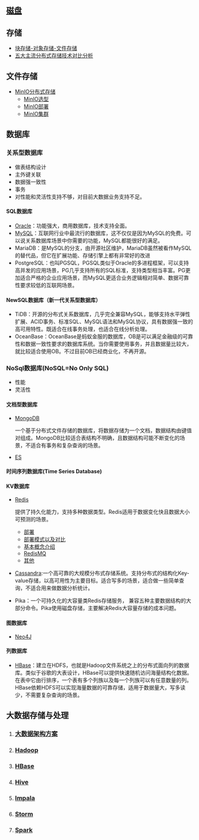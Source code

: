 ## [磁盘](disk/SUMMARY.md)

## 存储
- [块存储-对象存储-文件存储](01-block-object-file.md)
- [五大主流分布式存储技术对比分析](02-storage-pick.md)

## 文件存储
- [MinIO分布式存储](minio/SUMMARY.md)
  - [MinIO选型](minio/01-chooser.md)
  - [MinIO部署](minio/02-deploy.md)
  - [MinIO集群](minio/03-deploy-cluster.md)

## 数据库
### 关系型数据库
- 做表结构设计
- 主外键关联
- 数据强一致性
- 事务 
- 对性能和灵活性支持不够，对目前大数据业务支持不足。
#### SQL数据库
- [Oracle](oracle/SUMMARY.md)：功能强大，商用数据库，技术支持全面。
- [MySQL](mysql/SUMMARY.md)：互联网行业中最流行的数据库，这不仅仅是因为MySQL的免费。可以说关系数据库场景中你需要的功能，MySQL都能很好的满足。
- MariaDB：是MySQL的分支，由开源社区维护，MariaDB虽然被看作MySQL的替代品，但它在扩展功能、存储引擎上都有非常好的改进
- PostgreSQL：也叫PGSQL，PGSQL类似于Oracle的多进程框架，可以支持高并发的应用场景，PG几乎支持所有的SQL标准，支持类型相当丰富。PG更加适合严格的企业应用场景，而MySQL更适合业务逻辑相对简单、数据可靠性要求较低的互联网场景。

#### NewSQL数据库（新一代关系型数据库）
- TiDB：开源的分布式关系数据库，几乎完全兼容MySQL，能够支持水平弹性扩展、ACID事务、标准SQL、MySQL语法和MySQL协议，具有数据强一致的高可用特性。既适合在线事务处理，也适合在线分析处理。
- OceanBase：OceanBase是蚂蚁金服的数据库，OB是可以满足金融级的可靠性和数据一致性要求的数据库系统。当你需要使用事务，并且数据量比较大，就比较适合使用OB。不过目前OB已经商业化，不再开源。

### NoSql数据库(NoSQL=No Only SQL)
- 性能
- 灵活性
#### 文档型数据库
- [MongoDB](mongodb/SUMMARY.md)

  一个基于分布式文件存储的数据库，将数据存储为一个文档，数据结构由键值对组成。MongoDB比较适合表结构不明确，且数据结构可能不断变化的场景，不适合有事务和复杂查询的场景。
- [ES](elasticsearch/SUMMARY.md)

#### 时间序列数据库(Time Series Database)

#### KV数据库
- [Redis](redis/SUMMARY.md)
  
  提供了持久化能力，支持多种数据类型。Redis适用于数据变化快且数据大小可预测的场景。
  - [部署](redis/01-install.md)
  - [部署模式以及对比](redis/02-deploy-model.md)
  - [基本概念介绍](redis/03-concept.md)
  - [RedisMQ](redis/04-mq.md)
  - [其他](redis/chapter1.md)

- [Cassandra](cassandra/SUMMARY.md):一个高可靠的大规模分布式存储系统。支持分布式的结构化Key-value存储，以高可用性为主要目标。适合写多的场景，适合做一些简单查询，不适合用来做数据分析统计。
- Pika：一个可持久化的大容量类Redis存储服务， 兼容五种主要数据结构的大部分命令。Pika使用磁盘存储，主要解决Redis大容量存储的成本问题。

#### 图数据库
- [Neo4J]()

#### 列数据库
- [HBase](../hadoop/hadoop/SUMMARY.md)：建立在HDFS，也就是Hadoop文件系统之上的分布式面向列的数据库。类似于谷歌的大表设计，HBase可以提供快速随机访问海量结构化数据。在表中它由行排序，一个表有多个列族以及每一个列族可以有任意数量的列。 HBase依赖HDFS可以实现海量数据的可靠存储，适用于数据量大，写多读少，不需要复杂查询的场景。

## 大数据存储与处理 
1. ### [大数据架构方案](01-big-data-plan.md)
1. ### [Hadoop](hadoop/SUMMARY.md)
1. ### [HBase](hbase/SUMMARY.md)
1. ### [Hive](hive/SUMMARY.md)
1. ### [Impala](impala/SUMMARY.md)
1. ### [Storm](storm/SUMMARY.md)
1. ### [Spark](spark/SUMMARY.md)
